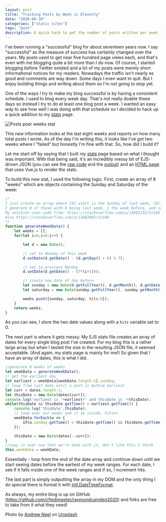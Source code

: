 ```yaml
---
layout: post
title: "Tracking Posts by Week in Eleventy"
date: "2020-09-30"
categories: ["static sites"]
tags: "post"
description: A quick hack to get the number of posts written per week in Eleventy
---
```


I've been running a "successful" blog for about seventeen years now. I say "successful" as the measure of success has certainly changed over the years. My posts used to get near five hundred page views each, and that's even with me blogging quite a bit more than I do now. Of course, I started blogging before Twitter existed and a lot of my posts were merely short informational notices for my readers. Nowadays the traffic isn't nearly as good and comments are way down. Some days I even want to quit. But I enjoy building things and writing about them so I'm not going to stop yet.

One of the ways I try to make my blog successful is by having a consistent schedule. I used to blog every week day. That's not really doable these days so instead I try to do at least one blog post a week. I wanted an easy way to see how well I was doing with that schedule so I decided to hack up a quick addition to my [stats](/stats) page. 

<p>
<img src="https://static.raymondcamden.com/images/2020/09/ppw.jpg" alt="Posts poer weeks stat" class="lazyload imgborder imgcenter">
</p>

This new information looks at the last eight weeks and reports on how many total posts I wrote. As of the day I'm writing this, it looks like I've got two weeks where I "failed" but honestly I'm fine with that. So, how did I build it?

Let me start off by saying that I built my [stats](/stats) page based on what I thought was important. With that being said, it's an incredibly messy bit of EJS-driven JSON (you can see the [raw code](https://github.com/cfjedimaster/raymondcamden2020/blob/master/stats.ejs) and the [output](https://www.raymondcamden.com/stats.json)) and an [HTML page](https://github.com/cfjedimaster/raymondcamden2020/blob/master/stats.html) that uses Vue.js to render the stats.

To build this new stat, I used the following logic. First, create an array of 8 "weeks" which are objects containing the Sunday and Saturday of the week:

```js
/*
I just create an array where [0].start is the Sunday of last week, [0].end is the Saturday.
I generate 8 of these with 0 being last week, 1 the week before, and so forth. 
My solution uses code from: https://stackoverflow.com/a/13682133/52160
Also https://stackoverflow.com/a/13682065/52160
*/
function generateWeekData() {
    let weeks = [];
    for(let i=0;i<8;i++) {

        let d = new Date();

        // set to Monday of this week
        d.setDate(d.getDate() - (d.getDay() + 6) % 7);

        // set to previous Monday
        d.setDate(d.getDate() - (7*(i+1)));

        // create new date of day before
        let sunday = new Date(d.getFullYear(), d.getMonth(), d.getDate() - 1);
        let saturday = new Date(sunday.getFullYear(), sunday.getMonth(), sunday.getDate()+6);

        weeks.push({sunday, saturday, hits:0});
    }
    return weeks;
}
```

As you can see, I store the two date values along with a `hits` variable set to 0. 

The next part is where it gets messy. My EJS stats file creates an array of dates for every single blog post I've created. For my blog this is a rather large array but when I tested the size in the resulting JSON file, it seemed acceptable. (And again, my stats page is mainly for me!) So given that I have an array of dates, this is what I did.

```js
//generate 8 weeks of weeks
let weekData = generateWeekData();
// get the earliest day
let earliest = weekData[weekData.length-1].sunday;
// loop from last date until a post is before earliest
let curr = dates.length-1;
let thisDate = new Date(dates[curr]);
console.log('earliest is '+earliest+' and thisDate is '+thisDate);
while(thisDate && thisDate.getTime() > earliest.getTime()) {
	console.log('thisDate',thisDate);
	// loop over our weeks and if im inside, hits++
	weekData.forEach(w => {
		if(w.sunday.getTime() < thisDate.getTime() && thisDate.getTime() < w.saturday.getTime()) w.hits++;
	});

	thisDate = new Date(dates[--curr]);
}
//copy it over now that we're done with it, don't like this I think
this.weekData = weekData;
```

Essentially - loop from the end of the date array and continue down until we start seeing dates before the earliest of my week ranges. For each date, I see if it falls inside one of the week ranges and if so, I increment hits. 

The last part is simply outputting the array in my DOM and the only thing I do special there is format it with [Intl.DateTimeFormat](https://developer.mozilla.org/en-US/docs/Web/JavaScript/Reference/Global_Objects/Intl/DateTimeFormat). 

As always, my entire blog is up on GitHub (<https://github.com/cfjedimaster/raymondcamden2020>) and folks are free to take from it what they need!

<span>Photo by <a href="https://unsplash.com/@andrewtneel?utm_source=unsplash&amp;utm_medium=referral&amp;utm_content=creditCopyText">Andrew Neel</a> on <a href="https://unsplash.com/s/photos/week?utm_source=unsplash&amp;utm_medium=referral&amp;utm_content=creditCopyText">Unsplash</a></span>
